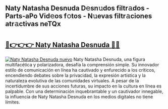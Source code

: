 ## Naty Natasha Desnuda D𝚎sn𝚞dos filtr𝚊dos - Parts-aPo Vid𝚎os f𝚘tos - N𝚞evas filtr𝚊ciones atr𝚊ctivas neTQx

# <h2><a href="http://mbav8u3.tromn.icu/?c=Naty+Natasha+Desnuda">🔗👉👉👉 Naty Natasha Desnuda 🔗🔗</a></h2>

[![Naty Natasha Desnuda nuevo](https://i.imgur.com/pEAQMta.gif)](http://mbav8u3.tromn.icu/?c=Naty+Natasha+Desnuda)
Naty Natasha Desnuda, una figura multifacética y polarizadora, desafía la comprensión simple. Su innovador estilo de comunicación en línea ha cautivado y enfurecido a los críticos, encendiendo debates sobre la privacidad, la expresión artística y la naturaleza evolutiva de las comunidades virtuales. A pesar de la incertidumbre de sus acciones futuras, su impacto en la cultura en línea es palpable. Con una determinación inquebrantable y un cautivador innegable, la influencia de Naty Natasha Desnuda en los medios digitales no tiene límites.
